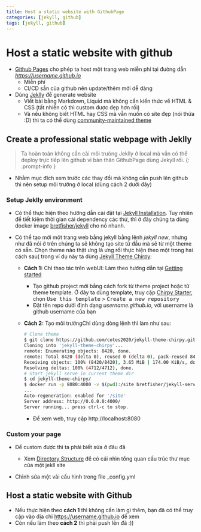 ```yaml
---
title: Host a static website with GithubPage
categories: [jekyll, github]
tags: [jekyll, github]
---
```


# Host a static website with github

- [Github Pages](https://pages.github.com/) cho phép ta host một trang web miễn phí tại đường dẫn *https://username.github.io*
  - Miễn phí
  - CI/CD sẵn của github nên update/thêm mới dễ dàng
- Dùng [Jeklly](https://jekyllrb.com/) để generate website
  - Viết bài bằng Markdown, Liquid mà không cần kiến thức về HTML & CSS (tất nhiền có thì custom được đẹp hơn rồi)
  - Và nếu không biết HTML hay CSS mà vẫn muốn có site đẹp (nói thừa :D) thì ta có thể dùng [community-maintained theme](https://jekyllrb.com/docs/themes/)

## Create a professional static webpage with Jeklly

> Ta hoàn toàn không cần cài môi trưòng Jeklly ở local mà vẫn có thể deploy trực tiếp lên github vì bản thân GithubPage dùng Jekyll rồi.
{: .prompt-info }

- Nhằm mục đích xem trước các thay đổi mà không cần push lên github thì nên setup môi trường ở local (dùng cách 2 dưới đây)

### Setup Jeklly environment

- Có thể thực hiện theo hướng dẫn cài đặt tại [Jekyll Installation](https://jekyllrb.com/docs/installation/). Tuy nhiên để tiết kiệm thời gian cài dependency các thứ, thì ở đây chúng ta dùng docker image [bretfisher/jekyll](https://hub.docker.com/r/bretfisher/jekyll) cho nó nhanh.

- Có thể tạo mới một trang web bằng jekyll bằng lệnh *jekyll new*, nhưng như đã nói ở trên chúng ta sẽ không tạo site từ đầu mà sẽ từ một theme có sẵn. Chọn theme nào thật ưng là ưng rồi thực hiện theo một trong hai cách sau( trong ví dụ này ta dùng [Jekyll Theme Chirpy](https://github.com/cotes2020/jekyll-theme-chirpy):

  - **Cách 1:** Chỉ thao tác trên webUI: Làm theo hướng dẫn tại [Getting started](https://chirpy.cotes.page/posts/getting-started/)
    -  Tạo github project mới bằng cách fork từ theme project hoặc từ theme template. Ở đây ta dùng template, truy cập [Chirpy Starter](https://github.com/cotes2020/chirpy-starter), chọn <kbd>Use this template</kbd> > <kbd>Create a new repository</kbd>
    -  Đặt tên repo dưới định dạng *username.github.io*, với username là github username của bạn

  - **Cách 2:** Tạo môi trườngChỉ dùng dòng lệnh thì làm như sau:

      ```bash
      # Clone theme
      $ git clone https://github.com/cotes2020/jekyll-theme-chirpy.git
      Cloning into 'jekyll-theme-chirpy'...
      remote: Enumerating objects: 8420, done.
      remote: Total 8420 (delta 0), reused 0 (delta 0), pack-reused 8420
      Receiving objects: 100% (8420/8420), 3.65 MiB | 174.00 KiB/s, done.
      Resolving deltas: 100% (4712/4712), done.
      # Start jekyll serve in current theme dir
      $ cd jekyll-theme-chirpy/
      $ docker run -p 8080:4000 -v $(pwd):/site bretfisher/jekyll-serve
      ...
      Auto-regeneration: enabled for '/site'
      Server address: http://0.0.0.0:4000/
      Server running... press ctrl-c to stop.

      ```

      - Để xem web, truy cập http://localhost:8080

### Custom your page

- Để custom được thì ta phải biết sửa ở đâu đã
  - Xem [Directory Structure](https://jekyllrb.com/docs/structure/) để có cái nhìn tổng quan cấu trúc thư mục của một jekll site

- Chỉnh sửa một vài cấu hình trong file _config.yml

## Host a static website with Github

- Nếu thực hiện theo **cách 1** thì không cần làm gì thêm, bạn đã có thể truy cập vào địa chỉ https://username.github.io để xem
- Còn nếu làm theo **cách 2** thì phải push lên đã :))
